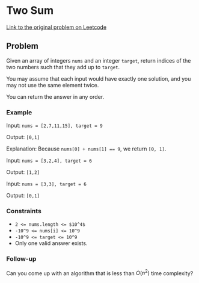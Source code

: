 # Two Sum

[Link to the original problem on Leetcode](https://leetcode.com/problems/two-sum/)

## Problem

Given an array of integers `nums` and an integer `target`, return indices of the two numbers such that they add up to `target`.

You may assume that each input would have exactly one solution, and you may not use the same element twice.

You can return the answer in any order.

### Example

Input: `nums = [2,7,11,15], target = 9`

Output: `[0,1]`

Explanation: Because `nums[0] + nums[1] == 9`, we return `[0, 1]`.

Input: `nums = [3,2,4], target = 6`

Output: `[1,2]`

Input: `nums = [3,3], target = 6`

Output: `[0,1]`

### Constraints

- `2 <= nums.length <= $10^4$` 
- `-10^9 <= nums[i] <= 10^9`
- `-10^9 <= target <= 10^9`
- Only one valid answer exists.

### Follow-up

Can you come up with an algorithm that is less than $O(n^2)$ time complexity?
